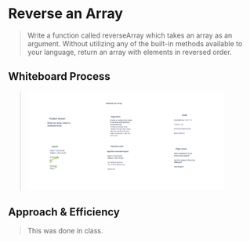 # Reverse an Array

> Write a function called reverseArray which takes an array as an argument. Without utilizing any of the built-in methods available to your language, return an array with elements in reversed order.

## Whiteboard Process
> <img src="reverse-array.png" width=400/>
>

## Approach & Efficiency
> This was done in class.
